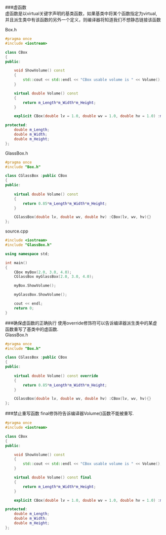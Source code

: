 ###虚函数   
虚函数是以virtual关键字声明的基类函数，如果基类中将某个函数指定为virtual,并且派生类中有该函数的另外一个定义，则编译器将知道我们不想静态链接该函数

Box.h
```cpp
#pragma once
#include <iostream>

class CBox
{
public:

	void ShowVolume() const
	{
		std::cout << std::endl << "CBox usable volume is " << Volume();
	}

	virtual double Volume() const
	{
		return m_Length*m_Width*m_Height;
	}

	explicit CBox(double lv = 1.0, double wv = 1.0, double hv = 1.0) :m_Length(lv), m_Width(wv), m_Height(hv){}

protected:
	double m_Length;
	double m_Width;
	double m_Height;
};
```
GlassBox.h
```cpp
#pragma once
#include "Box.h"

class CGlassBox :public CBox
{
public:
	
	virtual double Volume() const
	{
		return 0.85*m_Length*m_Width*m_Height;
	}

	CGlassBox(double lv, double wv, double hv) :CBox(lv, wv, hv){}
};
```
source.cpp
```cpp
#include <iostream>
#include "GlassBox.h"

using namespace std;

int main()
{
	CBox myBox(2.0, 3.0, 4.0);
	CGlassBox myGlassBox(2.0, 3.0, 4.0);

	myBox.ShowVolume();

	myGlassBox.ShowVolume();

	cout << endl;
	return 0;
}
```
###确保虚函数的正确执行
使用override修饰符可以告诉编译器派生类中的某虚函数重写了基类中的虚函数.		
GlassBox.h
```cpp
#pragma once
#include "Box.h"

class CGlassBox :public CBox
{
public:
	
	virtual double Volume() const override
	{
		return 0.85*m_Length*m_Width*m_Height;
	}

	CGlassBox(double lv, double wv, double hv) :CBox(lv, wv, hv){}
};
```
###禁止重写函数
final修饰符告诉编译器Volume()函数不能被重写.
```cpp
#pragma once
#include <iostream>

class CBox
{
public:

	void ShowVolume() const
	{
		std::cout << std::endl << "CBox usable volume is " << Volume();
	}

	virtual double Volume() const final
	{
		return m_Length*m_Width*m_Height;
	}

	explicit CBox(double lv = 1.0, double wv = 1.0, double hv = 1.0) :m_Length(lv), m_Width(wv), m_Height(hv){}

protected:
	double m_Length;
	double m_Width;
	double m_Height;
};
```
